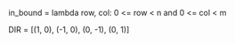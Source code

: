 in_bound = lambda row, col: 0 <= row < n and 0 <= col < m

DIR = [(1, 0), (-1, 0), (0, -1),  (0, 1)]
